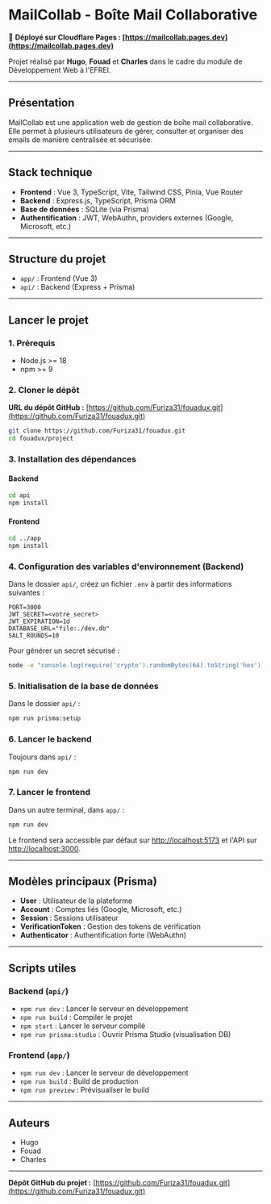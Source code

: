 # MailCollab - Boîte Mail Collaborative

🚀 **Déployé sur Cloudflare Pages : [https://mailcollab.pages.dev](https://mailcollab.pages.dev)**

Projet réalisé par **Hugo**, **Fouad** et **Charles** dans le cadre du module de Développement Web à l'EFREI.

---

## Présentation

MailCollab est une application web de gestion de boîte mail collaborative. Elle permet à plusieurs utilisateurs de gérer, consulter et organiser des emails de manière centralisée et sécurisée.

---

## Stack technique

- **Frontend** : Vue 3, TypeScript, Vite, Tailwind CSS, Pinia, Vue Router
- **Backend** : Express.js, TypeScript, Prisma ORM
- **Base de données** : SQLite (via Prisma)
- **Authentification** : JWT, WebAuthn, providers externes (Google, Microsoft, etc.)

---

## Structure du projet

- `app/` : Frontend (Vue 3)
- `api/` : Backend (Express + Prisma)

---

## Lancer le projet

### 1. Prérequis
- Node.js >= 18
- npm >= 9

### 2. Cloner le dépôt

**URL du dépôt GitHub :** [https://github.com/Furiza31/fouadux.git](https://github.com/Furiza31/fouadux.git)

```bash
git clone https://github.com/Furiza31/fouadux.git
cd fouadux/project
```

### 3. Installation des dépendances
#### Backend
```bash
cd api
npm install
```
#### Frontend
```bash
cd ../app
npm install
```

### 4. Configuration des variables d'environnement (Backend)
Dans le dossier `api/`, créez un fichier `.env` à partir des informations suivantes :

```
PORT=3000
JWT_SECRET=<votre_secret>
JWT_EXPIRATION=1d
DATABASE_URL="file:./dev.db"
SALT_ROUNDS=10
```
Pour générer un secret sécurisé :
```bash
node -e "console.log(require('crypto').randomBytes(64).toString('hex'))"
```

### 5. Initialisation de la base de données
Dans le dossier `api/` :
```bash
npm run prisma:setup
```

### 6. Lancer le backend
Toujours dans `api/` :
```bash
npm run dev
```

### 7. Lancer le frontend
Dans un autre terminal, dans `app/` :
```bash
npm run dev
```

Le frontend sera accessible par défaut sur [http://localhost:5173](http://localhost:5173) et l'API sur [http://localhost:3000](http://localhost:3000).

---

## Modèles principaux (Prisma)

- **User** : Utilisateur de la plateforme
- **Account** : Comptes liés (Google, Microsoft, etc.)
- **Session** : Sessions utilisateur
- **VerificationToken** : Gestion des tokens de vérification
- **Authenticator** : Authentification forte (WebAuthn)

---

## Scripts utiles

### Backend (`api/`)
- `npm run dev` : Lancer le serveur en développement
- `npm run build` : Compiler le projet
- `npm start` : Lancer le serveur compilé
- `npm run prisma:studio` : Ouvrir Prisma Studio (visualisation DB)

### Frontend (`app/`)
- `npm run dev` : Lancer le serveur de développement
- `npm run build` : Build de production
- `npm run preview` : Prévisualiser le build

---

## Auteurs
- Hugo
- Fouad
- Charles

---

**Dépôt GitHub du projet :** [https://github.com/Furiza31/fouadux.git](https://github.com/Furiza31/fouadux.git)
